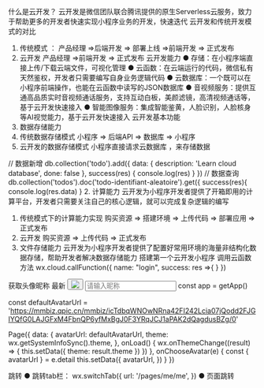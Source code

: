什么是云开发？
云开发是微信团队联合腾讯提供的原生Serverless云服务，致力于帮助更多的开发者快速实现小程序业务的开发，快速迭代
云开发和传统开发模式的对比
1. 传统模式 ：
产品经理 =>后端开发  => 部署上线 =>前端开发  => 正式发布
2. 云开发
产品经理 =>前端开发  => 正式发布
云开发能力
● 存储：在小程序端直接上传/下载云端文件，可视化管理
● 云函数：在云端运行的代码，微信私有天然鉴权，开发者只需要编写自身业务逻辑代码
● 云数据库：一个既可以在小程序前端操作，也能在云函数中读写的JSON数据库
● 音视频服务：提供互通高品质实时音视频通话服务，支持互动白板，美颜滤镜，高清视频通话等，基于云开发快速接入
● 智能图像服务：集成智能鉴黄，人脸识别，人脸核身等AI视觉能力，基于云开发快速接入
云开发基本功能
1. 数据存储能力
1. 传统数据存储模式
小程序 => 后端API  => 数据库 => 小程序
2. 云开发的数据存储模式
小程序直接请求云数据库 ，来存储数据

// 数据新增
db.collection('todo').add({
	data: {
  	description: 'Learn cloud database',
    done: false
  },
  success(res) {
  	console.log(res)
  }
})
// 数据查询
db.collection('todos').doc('todo-identifiant-aleatoire').get({
   success(res){
		console.log(res.data)
}
2.  计算能力
云开发为小程序开发者提供了开箱即用的计算平台，开发者只需要关注自己的核心逻辑，就可以完成复杂逻辑的编写
1. 传统模式下的计算能力实现
购买资源 => 搭建环境 => 上传代码 => 部署应用 => 正式发布
2. 云开发
购买资源 => 上传代码 => 正式发布
3. 文件存储能力
云开发为小程序开发者提供了配置好常用环境的海量非结构化数据存储，帮助开发者解决数据存储能力
搭建第一个云开发小程序
调用云函数方法
wx.cloud.callFunction({
	name: "login",
  success: res =>{
  }
})

获取头像昵称
最新
<view data-weui-theme="{{theme}}">
  <button class="avatar-wrapper" open-type="chooseAvatar" bind:chooseavatar="onChooseAvatar">
    <image class="avatar" src="{{avatarUrl}}"></image>
  </button> 
  <mp-form>
    <mp-cells>
      <mp-cell title="昵称">
        <input type="nickname" class="weui-input" placeholder="请输入昵称"/>
      </mp-cell>
    </mp-cells>
  </mp-form>
</view>
const app = getApp()

const defaultAvatarUrl = 'https://mmbiz.qpic.cn/mmbiz/icTdbqWNOwNRna42FI242Lcia07jQodd2FJGIYQfG0LAJGFxM4FbnQP6yfMxBgJ0F3YRqJCJ1aPAK2dQagdusBZg/0'


Page({
  data: {
    avatarUrl: defaultAvatarUrl,
    theme: wx.getSystemInfoSync().theme,
  },
  onLoad() {
    wx.onThemeChange((result) => {
      this.setData({
        theme: result.theme
      })
    })
  },
  onChooseAvatar(e) {
    const { avatarUrl } = e.detail 
    this.setData({
      avatarUrl,
    })
  }
})

跳转
● 跳转tab栏：
 wx.switchTab({
  url: '/pages/me/me',
})
● 页面跳转


